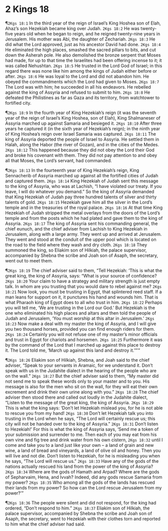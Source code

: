# 2 Kings 18

¶`2Kgs 18:1` In the third year of the reign of Israel’s King Hoshea son of Elah, Ahaz’s son Hezekiah became king over Judah.
`2Kgs 18:2` He was twenty-five years old when he began to reign, and he reigned twenty-nine years in Jerusalem. His mother was Abi, the daughter of Zechariah.
`2Kgs 18:3` He did what the Lord approved, just as his ancestor David had done.
`2Kgs 18:4` He eliminated the high places, smashed the sacred pillars to bits, and cut down the Asherah pole. He also demolished the bronze serpent that Moses had made, for up to that time the Israelites had been offering incense to it; it was called Nehushtan.
`2Kgs 18:5` He trusted in the Lord God of Israel; in this regard there was none like him among the kings of Judah either before or after.
`2Kgs 18:6` He was loyal to the Lord and did not abandon him. He obeyed the commandments which the Lord had given to Moses.
`2Kgs 18:7` The Lord was with him; he succeeded in all his endeavors. He rebelled against the king of Assyria and refused to submit to him.
`2Kgs 18:8` He defeated the Philistines as far as Gaza and its territory, from watchtower to fortified city.

¶`2Kgs 18:9` In the fourth year of King Hezekiah’s reign (it was the seventh year of the reign of Israel’s King Hoshea, son of Elah), King Shalmaneser of Assyria marched up against Samaria and besieged it.
`2Kgs 18:10` After three years he captured it (in the sixth year of Hezekiah’s reign); in the ninth year of King Hoshea’s reign over Israel Samaria was captured.
`2Kgs 18:11` The king of Assyria deported the people of Israel to Assyria. He settled them in Halah, along the Habor (the river of Gozan), and in the cities of the Medes.
`2Kgs 18:12` This happened because they did not obey the Lord their God and broke his covenant with them. They did not pay attention to and obey all that Moses, the Lord’s servant, had commanded.

¶`2Kgs 18:13` In the fourteenth year of King Hezekiah’s reign, King Sennacherib of Assyria marched up against all the fortified cities of Judah and captured them.
`2Kgs 18:14` King Hezekiah of Judah sent this message to the king of Assyria, who was at Lachish, “I have violated our treaty. If you leave, I will do whatever you demand.” So the king of Assyria demanded that King Hezekiah of Judah pay three hundred talents of silver and thirty talents of gold.
`2Kgs 18:15` Hezekiah gave him all the silver in the Lord’s temple and in the treasuries of the royal palace.
`2Kgs 18:16` At that time King Hezekiah of Judah stripped the metal overlays from the doors of the Lord’s temple and from the posts which he had plated and gave them to the king of Assyria.
`2Kgs 18:17` The king of Assyria sent his commanding general, the chief eunuch, and the chief adviser from Lachish to King Hezekiah in Jerusalem, along with a large army. They went up and arrived at Jerusalem. They went and stood at the conduit of the upper pool which is located on the road to the field where they wash and dry cloth.
`2Kgs 18:18` They summoned the king, so Eliakim son of Hilkiah, the palace supervisor, accompanied by Shebna the scribe and Joah son of Asaph, the secretary, went out to meet them.

¶`2Kgs 18:19` The chief adviser said to them, “Tell Hezekiah: ‘This is what the great king, the king of Assyria, says: “What is your source of confidence?
`2Kgs 18:20` Your claim to have a strategy and military strength is just empty talk. In whom are you trusting that you would dare to rebel against me?
`2Kgs 18:21` Now look, you must be trusting in Egypt, that splintered reed staff. If a man leans for support on it, it punctures his hand and wounds him. That is what Pharaoh king of Egypt does to all who trust in him.
`2Kgs 18:22` Perhaps you will tell me, ‘We are trusting in the Lord our God.’ But Hezekiah is the one who eliminated his high places and altars and then told the people of Judah and Jerusalem, ‘You must worship at this altar in Jerusalem.’
`2Kgs 18:23` Now make a deal with my master the king of Assyria, and I will give you two thousand horses, provided you can find enough riders for them.
`2Kgs 18:24` Certainly you will not refuse one of my master’s minor officials and trust in Egypt for chariots and horsemen.
`2Kgs 18:25` Furthermore it was by the command of the Lord that I marched up against this place to destroy it. The Lord told me, ‘March up against this land and destroy it.’”’”

¶`2Kgs 18:26` Eliakim son of Hilkiah, Shebna, and Joah said to the chief adviser, “Speak to your servants in Aramaic, for we understand it. Don’t speak with us in the Judahite dialect in the hearing of the people who are on the wall.”
`2Kgs 18:27` But the chief adviser said to them, “My master did not send me to speak these words only to your master and to you. His message is also for the men who sit on the wall, for they will eat their own excrement and drink their own urine along with you.”
`2Kgs 18:28` The chief adviser then stood there and called out loudly in the Judahite dialect, “Listen to the message of the great king, the king of Assyria.
`2Kgs 18:29` This is what the king says: ‘Don’t let Hezekiah mislead you, for he is not able to rescue you from my hand!
`2Kgs 18:30` Don’t let Hezekiah talk you into trusting in the Lord when he says, “The Lord will certainly rescue us; this city will not be handed over to the king of Assyria.”
`2Kgs 18:31` Don’t listen to Hezekiah!’ For this is what the king of Assyria says, ‘Send me a token of your submission and surrender to me. Then each of you may eat from his own vine and fig tree and drink water from his own cistern,
`2Kgs 18:32` until I come and take you to a land just like your own – a land of grain and new wine, a land of bread and vineyards, a land of olive oil and honey. Then you will live and not die. Don’t listen to Hezekiah, for he is misleading you when he says, “The Lord will rescue us.”
`2Kgs 18:33` Have any of the gods of the nations actually rescued his land from the power of the king of Assyria?
`2Kgs 18:34` Where are the gods of Hamath and Arpad? Where are the gods of Sepharvaim, Hena, and Ivvah? Indeed, did any gods rescue Samaria from my power?
`2Kgs 18:35` Who among all the gods of the lands has rescued their lands from my power? So how can the Lord rescue Jerusalem from my power?’”

¶`2Kgs 18:36` The people were silent and did not respond, for the king had ordered, “Don’t respond to him.”
`2Kgs 18:37` Eliakim son of Hilkiah, the palace supervisor, accompanied by Shebna the scribe and Joah son of Asaph, the secretary, went to Hezekiah with their clothes torn and reported to him what the chief adviser had said.
